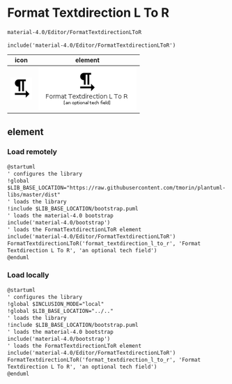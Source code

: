 # Format Textdirection L To R

```text
material-4.0/Editor/FormatTextdirectionLToR
```

```text
include('material-4.0/Editor/FormatTextdirectionLToR')
```

|icon|element|
|---|---|
|![](FormatTextdirectionLToR.png)|![](FormatTextdirectionLToR.element.png)|



## element
### Load remotely
```plantuml
@startuml
' configures the library
!global $LIB_BASE_LOCATION="https://raw.githubusercontent.com/tmorin/plantuml-libs/master/dist"
' loads the library
!include $LIB_BASE_LOCATION/bootstrap.puml
' loads the material-4.0 bootstrap
include('material-4.0/bootstrap')
' loads the FormatTextdirectionLToR element
include('material-4.0/Editor/FormatTextdirectionLToR')
FormatTextdirectionLToR('format_textdirection_l_to_r', 'Format Textdirection L To R', 'an optional tech field')
@enduml
```
### Load locally
```plantuml
@startuml
' configures the library
!global $INCLUSION_MODE="local"
!global $LIB_BASE_LOCATION="../.."
' loads the library
!include $LIB_BASE_LOCATION/bootstrap.puml
' loads the material-4.0 bootstrap
include('material-4.0/bootstrap')
' loads the FormatTextdirectionLToR element
include('material-4.0/Editor/FormatTextdirectionLToR')
FormatTextdirectionLToR('format_textdirection_l_to_r', 'Format Textdirection L To R', 'an optional tech field')
@enduml
```

